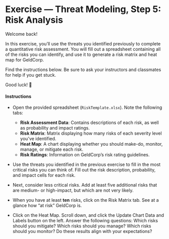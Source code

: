# Exercise — Threat Modeling, Step 5: Risk Analysis
Welcome back!

In this exercise, you’ll use the threats you identified previously to complete a quantitative risk assessment. You will fill out a spreadsheet containing all of the risks you can identify, and use it to generate a risk matrix and heat map for GeldCorp.

Find the instructions below. Be sure to ask your instructors and classmates for help if you get stuck.

Good luck!

#### Instructions

- Open the provided spreadsheet (`RiskTemplate.xlsx`). Note the following tabs:
  - **Risk Assessment Data**: Contains descriptions of each risk, as well as probability and impact ratings.
  - **Risk Matrix**: Matrix displaying how many risks of each severity level you’ve identified.
  - **Heat Map**: A chart displaying whether you should make-do, monitor, manage, or mitigate each risk.
  - **Risk Ratings**: Information on GeldCorp’s risk rating guidelines.

- Use the threats you identified in the previous exercise to fill in the most critical risks you can think of. Fill out the risk description, probability, and impact cells for each risk.

- Next, consider less critical risks. Add at least five additional risks that are medium- or high-impact, but which are not very likely.
 
- When you have at least **ten** risks, click on the Risk Matrix tab. See at a glance how “at risk” GeldCorp is.

- Click on the Heat Map. Scroll down, and click the Update Chart Data and Labels button on the left. Answer the following questions:
  Which risks should you mitigate?
  Which risks should you manage?
  Which risks should you monitor?
  Do these results align with your expectations?
